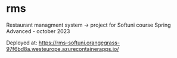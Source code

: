 # rms
Restaurant managment system -> project for Softuni course Spring Advanced - october 2023

Deployed at:
https://rms-softuni.orangegrass-97f6bd8a.westeurope.azurecontainerapps.io/

